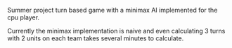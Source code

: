 Summer project turn based game with a minimax AI implemented for the cpu player. 

Currently the minimax implementation is naive and even calculating 3 turns with 2 units on each team takes several minutes to calculate.

